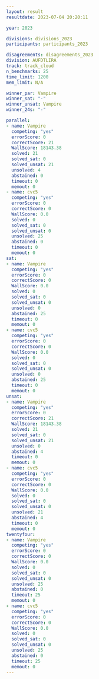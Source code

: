 ```yaml
---
layout: result
resultdate: 2023-07-04 20:20:11

year: 2023

divisions: divisions_2023
participants: participants_2023

disagreements: disagreements_2023
division: AUFDTLIRA
track: track_cloud
n_benchmarks: 25
time_limit: 1200
mem_limit: N/A

winner_par: Vampire
winner_sat: "-"
winner_unsat: Vampire
winner_24s: "-"

parallel:
- name: Vampire
  competing: "yes"
  errorScore: 0
  correctScore: 21
  WallScore: 18143.38
  solved: 21
  solved_sat: 0
  solved_unsat: 21
  unsolved: 4
  abstained: 0
  timeout: 0
  memout: 0
- name: cvc5
  competing: "yes"
  errorScore: 0
  correctScore: 0
  WallScore: 0.0
  solved: 0
  solved_sat: 0
  solved_unsat: 0
  unsolved: 25
  abstained: 0
  timeout: 0
  memout: 0
sat:
- name: Vampire
  competing: "yes"
  errorScore: 0
  correctScore: 0
  WallScore: 0.0
  solved: 0
  solved_sat: 0
  solved_unsat: 0
  unsolved: 0
  abstained: 25
  timeout: 0
  memout: 0
- name: cvc5
  competing: "yes"
  errorScore: 0
  correctScore: 0
  WallScore: 0.0
  solved: 0
  solved_sat: 0
  solved_unsat: 0
  unsolved: 0
  abstained: 25
  timeout: 0
  memout: 0
unsat:
- name: Vampire
  competing: "yes"
  errorScore: 0
  correctScore: 21
  WallScore: 18143.38
  solved: 21
  solved_sat: 0
  solved_unsat: 21
  unsolved: 0
  abstained: 4
  timeout: 0
  memout: 0
- name: cvc5
  competing: "yes"
  errorScore: 0
  correctScore: 0
  WallScore: 0.0
  solved: 0
  solved_sat: 0
  solved_unsat: 0
  unsolved: 21
  abstained: 4
  timeout: 0
  memout: 0
twentyfour:
- name: Vampire
  competing: "yes"
  errorScore: 0
  correctScore: 0
  WallScore: 0.0
  solved: 0
  solved_sat: 0
  solved_unsat: 0
  unsolved: 25
  abstained: 0
  timeout: 25
  memout: 0
- name: cvc5
  competing: "yes"
  errorScore: 0
  correctScore: 0
  WallScore: 0.0
  solved: 0
  solved_sat: 0
  solved_unsat: 0
  unsolved: 25
  abstained: 0
  timeout: 25
  memout: 0
---
```

